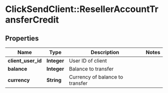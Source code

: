 # ClickSendClient::ResellerAccountTransferCredit

## Properties
Name | Type | Description | Notes
------------ | ------------- | ------------- | -------------
**client_user_id** | **Integer** | User ID of client | 
**balance** | **Integer** | Balance to transfer | 
**currency** | **String** | Currency of balance to transfer | 


